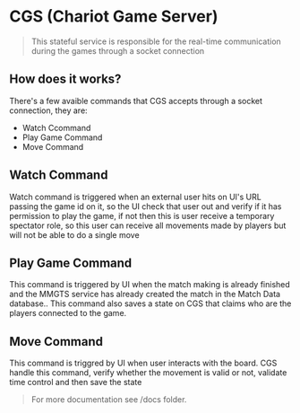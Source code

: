 # CGS (Chariot Game Server)

> This stateful service is responsible for the real-time communication during the games through a socket connection


## How does it works?
There's a few avaible commands that CGS accepts through a socket connection, they are:

- Watch Ccommand
- Play Game Command
- Move Command

## Watch Command
Watch command is triggered when an external user hits on UI's URL passing the game id on it, so the UI check that user out and verify if it has permission to play the game, if not then this is user receive a temporary spectator role, so this user can receive all movements made by players but will not be able to do a single move

## Play Game Command
This command is triggered by UI when the match making is already finished and the MMGTS service has already created the match in the Match Data database.. This command also saves a state on CGS that claims who are the players connected to the game.

## Move Command
This command is triggred by UI when user interacts with the board. CGS handle this command, verify whether the movement is valid or not, validate time control and then save the state

> For more documentation see /docs folder.
